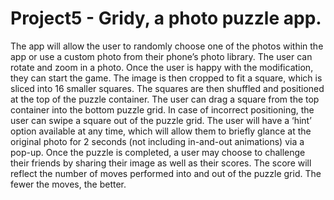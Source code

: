 # Project5 - Gridy, a photo puzzle app.
The app will allow the user to randomly choose one of the photos within the app or use a custom photo from their phone’s photo library.
The user can rotate and zoom in a photo. 
Once the user is happy with the modification, they can start the game. 
The image is then cropped to fit a square, which is sliced into 16 smaller squares. 
The squares are then shuffled and positioned at the top of the puzzle container.
The user can drag a square from the top container into the bottom puzzle grid.
In case of incorrect positioning, the user can swipe a square out of the puzzle grid.
The user will have a ‘hint’ option available at any time, which will allow them to briefly glance at the original photo for 2 seconds (not including in-and-out animations) via a pop-up.
Once the puzzle is completed, a user may choose to challenge their friends by sharing their image as well as their scores.
The score will reflect the number of moves performed into and out of the puzzle grid. The fewer the moves, the better.
